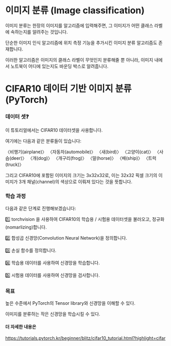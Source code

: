 # 이미지 분류 (Image classification)
이미지 분류는 한장의 이미지를 알고리즘에 입력해주면, 그 이미지가 어떤 클래스 라벨에 속하는지를 알려주는 것입니다. 

단순한 이미지 인식 알고리즘에 위치 측정 기능을 추가시킨 이미지 분류 알고리즘도 존재합니다.

이러한 알고리즘은 이미지의 클래스 라벨이 무엇인지 분류해줄 뿐 아니라, 이미지 내에서 노트북이 어디에 있는지도 바운딩 박스로 알려줍니다. 

# CIFAR10 데이터 기반 이미지 분류 (PyTorch)

### 데이터 셋❓
이 튜토리얼에서는 CIFAR10 데이터셋을 사용합니다.

여기에는 다음과 같은 분류들이 있습니다: 

〈비행기(airplane)〉 
〈자동차(automobile)〉
〈새(bird)〉 
〈고양이(cat)〉
〈사슴(deer)〉
〈개(dog)〉
〈개구리(frog)〉
〈말(horse)〉
〈배(ship)〉
〈트럭(truck)〉

그리고 CIFAR10에 포함된 이미지의 크기는 3x32x32로, 이는 32x32 픽셀 크기의 이미지가 3개 채널(channel)의 색상으로 이뤄져 있다는 것을 뜻합니다.

### 학습 과정
다음과 같은 단계로 진행해보겠습니다:

1️⃣ torchvision 을 사용하여 CIFAR10의 학습용 / 시험용 데이터셋을 불러오고, 정규화(nomarlizing)합니다.

2️⃣ 합성곱 신경망(Convolution Neural Network)을 정의합니다.

3️⃣ 손실 함수를 정의합니다.

4️⃣ 학습용 데이터를 사용하여 신경망을 학습합니다.

5️⃣ 시험용 데이터를 사용하여 신경망을 검사합니다.

### 목표
높은 수준에서 PyTorch의 Tensor library와 신경망을 이해할 수 있다. 

이미지를 분류하는 작은 신경망을 학습시킬 수 있다. 

#### 더 자세한 내용은 
https://tutorials.pytorch.kr/beginner/blitz/cifar10_tutorial.html?highlight=cifar
